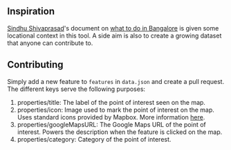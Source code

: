 
## Inspiration

[Sindhu Shivaprasad](https://twitter.com/sindhusprasad)'s document on [what to do in Bangalore](https://sindhusprasad.notion.site/sindhusprasad/what-to-do-in-blr-f8c9d1386f524792aeefc6da62628bf9) is given some locational context in this tool. A side aim is also to create a growing dataset that anyone can contribute to. 

## Contributing

Simply add a new feature to `features` in `data.json` and create a pull request. The different keys serve the following purposes:

1. properties/title: The label of the point of interest seen on the map.
2. properties/icon: Image used to mark the point of interest on the map. Uses standard icons provided by Mapbox. More information [here](https://github.com/mapbox/mapbox-gl-styles#standard-icons).
3. properties/googleMapsURL: The Google Maps URL of the point of interest. Powers the description when the feature is clicked on the map.
4. properties/category: Category of the point of interest.
